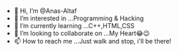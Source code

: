 - 👋 Hi, I’m @Anas-Altaf
- 👀 I’m interested in ...Programming & Hacking
- 🌱 I’m currently learning ...C++,HTML,CSS
- 💞️ I’m looking to collaborate on ...My Heart😂😉 
- 📫 How to reach me ...Just walk and stop, i'll be there!

<!---
Anas-Altaf/Anas-Altaf is a ✨ special ✨ repository because its `README.md` (this file) appears on your GitHub profile.
You can click the Preview link to take a look at your changes.
--->
